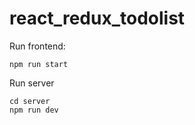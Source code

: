 # react_redux_todolist

Run frontend:
```
npm run start
```
Run server
```
cd server
npm run dev
```
